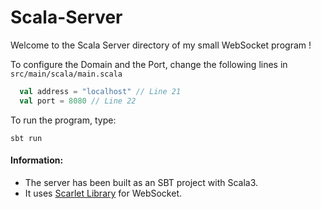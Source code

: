 # Scala-Server

Welcome to the Scala Server directory of my small WebSocket program !



To configure the Domain and the Port, change the following lines in `src/main/scala/main.scala`

```scala
  val address = "localhost" // Line 21
  val port = 8080 // Line 22
```

To run the program, type:

`sbt run`



#### Information: 

-  The server has been built as an SBT project with Scala3.
-  It uses [Scarlet Library](https://github.com/Tinder/Scarlet) for WebSocket.
